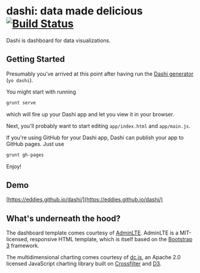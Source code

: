 # dashi: data made delicious [![Build Status](https://travis-ci.org/eddies/dashi.svg?branch=master)](https://travis-ci.org/eddies/dashi)
Dashi is dashboard for data visualizations.

## Getting Started
Presumably you've arrived at this point after having run the [Dashi generator](https://github.com/eddies/generator-dashi) (`yo dashi`).

You might start with running
```bash
grunt serve
```

which will fire up your Dashi app and let you view it in your browser.

Next, you'll probably want to start editing `app/index.html` and `app/main.js`.

If you're using GitHub for your Dashi app, Dashi can publish your app to GitHub pages.
Just use
```bash
grunt gh-pages
```

Enjoy!

## Demo
[https://eddies.github.io/dashi/](https://eddies.github.io/dashi/)

## What's underneath the hood?
The dashboard template comes courtesy of [AdminLTE](https://almsaeedstudio.com/themes/AdminLTE/documentation/index.html). AdminLTE is a MIT-licensed, responsive HTML template, which is itself based on the [Bootstrap 3](http://getbootstrap.com/) framework.

The multidimensional charting comes courtesy of [dc.js](https://dc-js.github.io/dc.js/), an Apache 2.0 licensed JavaScript charting library built on [Crossfilter](https://square.github.io/crossfilter/) and [D3](http://d3js.org/).

 
